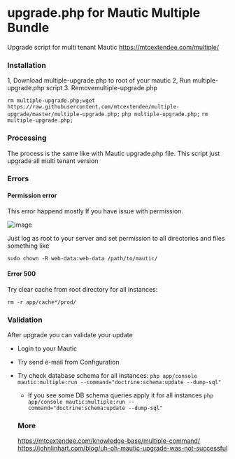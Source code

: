 # upgrade.php for  Mautic Multiple Bundle 

Upgrade script for multi tenant Mautic https://mtcextendee.com/multiple/

### Installation

1, Download multiple-upgrade.php to root of your mautic
2, Run multiple-upgrade.php script
3. Removemultiple-upgrade.php

`rm multiple-upgrade.php;wget https://raw.githubusercontent.com/mtcextendee/multiple-upgrade/master/multiple-upgrade.php;`
`php multiple-upgrade.php;`
`rm multiple-upgrade.php;`

### Processing

The process is the same like with Mautic upgrade.php file.
This script just upgrade all multi tenant version

### Errors

#### Permission error

This error happend mostly If you have issue with permission.

![image](https://user-images.githubusercontent.com/462477/62820506-64dff280-bb65-11e9-870a-a7a0885145aa.png)

Just log as root to your server and set permission to all directories and files something like

`sudo chown -R web-data:web-data /path/to/mautic/`

#### Error 500

Try clear cache from root directory for all instances:

`rm -r app/cache*/prod/`

### Validation

After upgrade you can validate your update 

- Login to your Mautic 
- Try send e-mail from Configuration
- Try check database schema for all instances: `php app/console mautic:multiple:run --command="doctrine:schema:update --dump-sql"`
  - If you see some DB schema queries apply it for all instances `php app/console mautic:multiple:run --command="doctrine:schema:update --dump-sql"`
  
  ### More
  
  https://mtcextendee.com/knowledge-base/multiple-command/
  https://johnlinhart.com/blog/uh-oh-mautic-upgrade-was-not-successful
